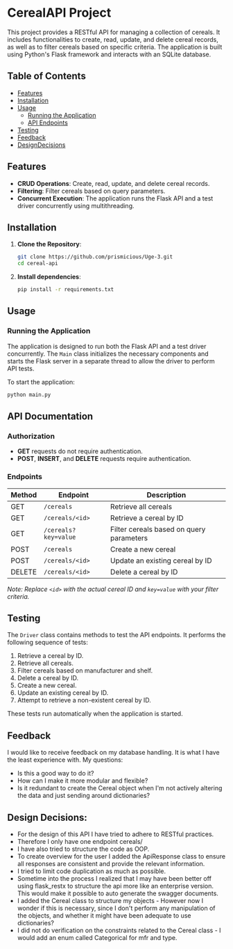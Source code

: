 # CerealAPI Project

This project provides a RESTful API for managing a collection of cereals. It includes functionalities to create, read, update, and delete cereal records, as well as to filter cereals based on specific criteria. The application is built using Python's Flask framework and interacts with an SQLite database.

## Table of Contents

- [Features](#features)
- [Installation](#installation)
- [Usage](#usage)
  - [Running the Application](#running-the-application)
  - [API Endpoints](#api-endpoints)
- [Testing](#testing)
- [Feedback](#feedback)
- [DesignDecisions](#designdecisions)

## Features

- **CRUD Operations**: Create, read, update, and delete cereal records.
- **Filtering**: Filter cereals based on query parameters.
- **Concurrent Execution**: The application runs the Flask API and a test driver concurrently using multithreading.

## Installation

1. **Clone the Repository**:

   ```bash
   git clone https://github.com/prismicious/Uge-3.git
   cd cereal-api
   ```

2. **Install dependencies**:
    ```bash
    pip install -r requirements.txt
    ```
    
## Usage

### Running the Application

The application is designed to run both the Flask API and a test driver concurrently. The `Main` class initializes the necessary components and starts the Flask server in a separate thread to allow the driver to perform API tests.

To start the application:

```bash
python main.py
```
## API Documentation

### Authorization

- **GET** requests do not require authentication.
- **POST**, **INSERT**, and **DELETE** requests require authentication.

### Endpoints

| Method | Endpoint             | Description                              |
|--------|----------------------|------------------------------------------|
| GET    | `/cereals`          | Retrieve all cereals                      |
| GET    | `/cereals/<id>`     | Retrieve a cereal by ID                   |
| GET    | `/cereals?key=value` | Filter cereals based on query parameters |
| POST   | `/cereals`          | Create a new cereal                       |
| POST   | `/cereals/<id>`     | Update an existing cereal by ID           |
| DELETE | `/cereals/<id>`     | Delete a cereal by ID                     |

*Note: Replace `<id>` with the actual cereal ID and `key=value` with your filter criteria.*

## Testing

The `Driver` class contains methods to test the API endpoints. It performs the following sequence of tests:

1. Retrieve a cereal by ID.
2. Retrieve all cereals.
3. Filter cereals based on manufacturer and shelf.
4. Delete a cereal by ID.
5. Create a new cereal.
6. Update an existing cereal by ID.
7. Attempt to retrieve a non-existent cereal by ID.

These tests run automatically when the application is started.

## Feedback
I would like to receive feedback on my database handling. It is what I have
the least experience with. 
My questions:
- Is this a good way to do it? 
- How can I make it more modular and flexible?
- Is it redundant to create the Cereal object when I'm not actively altering the data and just sending around dictionaries?

## Design Decisions:
- For the design of this API I have tried to adhere to RESTful practices.
- Therefore I only have one endpoint cereals/
- I have also tried to structure the code as OOP.
- To create overview for the user I added the ApiResponse class to ensure all responses are consistent and provide the relevant information.
- I tried to limit code duplication as much as possible.
- Sometime into the process I realized that I may have been better off using flask_restx to structure the api more like an enterprise version. This would make it possible to auto generate the swagger documents.
- I added the Cereal class to structure my objects - However now I wonder if this is necessary, since I don't perform any manipulation of the objects, and whether it might have been adequate to use dictionaries?
- I did not do verification on the constraints related to the Cereal class - I would add an enum called Categorical for mfr and type.